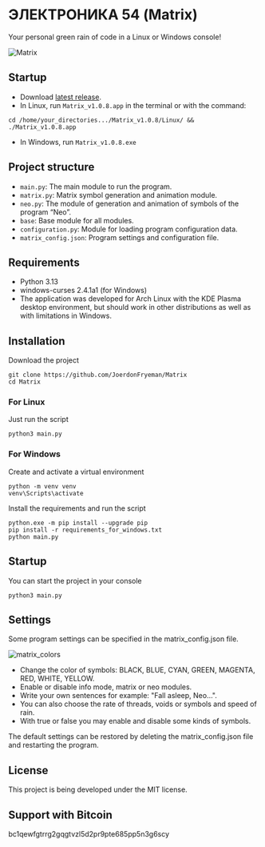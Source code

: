 # ЭЛЕКТРОНИКА 54 (Matrix)

Your personal green rain of code in a Linux or Windows console!

![Matrix](https://github.com/user-attachments/assets/7ce3e61b-2871-4c82-a97f-83d22d86b06b)

## Startup
- Download [latest release](https://github.com/JoerdonFryeman/Matrix/releases/tag/Matrix_v1.0.8).
- In Linux, run ```Matrix_v1.0.8.app``` in the terminal or with the command:
```console
cd /home/your_directories.../Matrix_v1.0.8/Linux/ && ./Matrix_v1.0.8.app
```
- In Windows, run ```Matrix_v1.0.8.exe```

## Project structure

- `main.py`: The main module to run the program.
- `matrix.py`: Matrix symbol generation and animation module.
- `neo.py`: The module of generation and animation of symbols of the program “Neo”.
- `base`: Base module for all modules.
- `configuration.py`: Module for loading program configuration data.
- `matrix_config.json`: Program settings and configuration file.

## Requirements

- Python 3.13
- windows-curses 2.4.1a1 (for Windows)
- The application was developed for Arch Linux with the KDE Plasma desktop environment, but should work in other distributions as well as with limitations in Windows.

## Installation

Download the project

``` console
git clone https://github.com/JoerdonFryeman/Matrix
cd Matrix
```

### For Linux

Just run the script
``` console
python3 main.py
```

### For Windows

Create and activate a virtual environment

``` console
python -m venv venv
venv\Scripts\activate
```

Install the requirements and run the script

``` console
python.exe -m pip install --upgrade pip
pip install -r requirements_for_windows.txt
python main.py
```

## Startup

You can start the project in your console
``` console
python3 main.py
```

## Settings

Some program settings can be specified in the matrix_config.json file.

![matrix_colors](https://github.com/user-attachments/assets/6da55b9c-defb-41be-891d-7165047a3b04)

- Change the color of symbols: BLACK, BLUE, CYAN, GREEN, MAGENTA, RED, WHITE, YELLOW.
- Enable or disable info mode, matrix or neo modules.
- Write your own sentences for example: "Fall asleep, Neo...".
- You can also choose the rate of threads, voids or symbols and speed of rain.
- With true or false you may enable and disable some kinds of symbols.

The default settings can be restored by deleting the matrix_config.json file and restarting the program.

## License

This project is being developed under the MIT license.

## Support with Bitcoin

bc1qewfgtrrg2gqgtvzl5d2pr9pte685pp5n3g6scy
